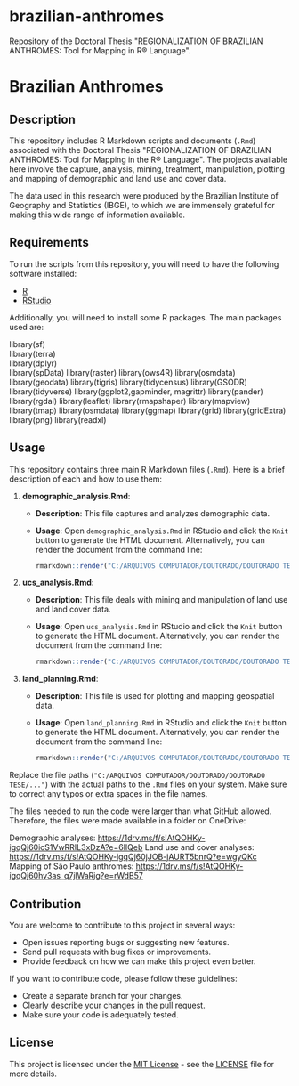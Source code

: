 # brazilian-anthromes
Repository of the Doctoral Thesis "REGIONALIZATION OF BRAZILIAN ANTHROMES: Tool for Mapping in R® Language".

# Brazilian Anthromes

## Description

This repository includes R Markdown scripts and documents (`.Rmd`) associated with the Doctoral Thesis "REGIONALIZATION OF BRAZILIAN ANTHROMES: Tool for Mapping in the R® Language". The projects available here involve the capture, analysis, mining, treatment, manipulation, plotting and mapping of demographic and land use and cover data.

The data used in this research were produced by the Brazilian Institute of Geography and Statistics (IBGE), to which we are immensely grateful for making this wide range of information available.

## Requirements

To run the scripts from this repository, you will need to have the following software installed:

- [R](https://cran.r-project.org/)
- [RStudio](https://www.rstudio.com/)

Additionally, you will need to install some R packages. The main packages used are:

library(sf)      
library(terra)   
library(dplyr)   
library(spData)
library(raster)
library(ows4R)
library(osmdata)
library(geodata)
library(tigris)
library(tidycensus)
library(GSODR)
library(tidyverse)
library(ggplot2,gapminder, magrittr)
library(pander)
library(rgdal)
library(leaflet)
library(rmapshaper)
library(mapview)
library(tmap)
library(osmdata)
library(ggmap)
library(grid)
library(gridExtra)
library(png)
library(readxl)

## Usage

This repository contains three main R Markdown files (`.Rmd`). Here is a brief description of each and how to use them:

1. **demographic_analysis.Rmd**:
   - **Description**: This file captures and analyzes demographic data.
   - **Usage**: Open `demographic_analysis.Rmd` in RStudio and click the `Knit` button to generate the HTML document. Alternatively, you can render the document from the command line:

     ```r
     rmarkdown::render("C:/ARQUIVOS COMPUTADOR/DOUTORADO/DOUTORADO TESE/03 DADOS GEOESPACIAIS/02.1 DEMOGRAPHIC/demographic_analysis.Rmd")
     ```

2. **ucs_analysis.Rmd**:
   - **Description**: This file deals with mining and manipulation of land use and land cover data.
   - **Usage**: Open `ucs_analysis.Rmd` in RStudio and click the `Knit` button to generate the HTML document. Alternatively, you can render the document from the command line:

     ```r
     rmarkdown::render("C:/ARQUIVOS COMPUTADOR/DOUTORADO/DOUTORADO TESE/03 DADOS GEOESPACIAIS/03.1 LAND USE AND COVER/ucs_analysis.Rmd")
     ```

3. **land_planning.Rmd**:
   - **Description**: This file is used for plotting and mapping geospatial data.
   - **Usage**: Open `land_planning.Rmd` in RStudio and click the `Knit` button to generate the HTML document. Alternatively, you can render the document from the command line:

     ```r
     rmarkdown::render("C:/ARQUIVOS COMPUTADOR/DOUTORADO/DOUTORADO TESE/03 DADOS GEOESPACIAIS/04.1 LAND PLAN/land_planning.Rmd")
     ```

Replace the file paths (`"C:/ARQUIVOS COMPUTADOR/DOUTORADO/DOUTORADO TESE/..."`) with the actual paths to the `.Rmd` files on your system. Make sure to correct any typos or extra spaces in the file names.

The files needed to run the code were larger than what GitHub allowed. Therefore, the files were made available in a folder on OneDrive:

Demographic analyses: https://1drv.ms/f/s!AtQOHKy-igqQj60icS1VwRRIL3xDzA?e=6lIQeb
Land use and cover analyses: https://1drv.ms/f/s!AtQOHKy-igqQj60jJOB-jAURT5bnrQ?e=wgyQKc
Mapping of São Paulo anthromes: https://1drv.ms/f/s!AtQOHKy-igqQj60hv3as_q7jlWaRjg?e=rWdB57


## Contribution

You are welcome to contribute to this project in several ways:

- Open issues reporting bugs or suggesting new features.
- Send pull requests with bug fixes or improvements.
- Provide feedback on how we can make this project even better.

If you want to contribute code, please follow these guidelines:
- Create a separate branch for your changes.
- Clearly describe your changes in the pull request.
- Make sure your code is adequately tested.

## License

This project is licensed under the [MIT License](https://opensource.org/licenses/MIT) - see the [LICENSE](LICENSE) file for more details.
